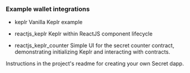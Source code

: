 ### Example wallet integrations

- keplr
Vanilla Keplr example

- reactjs_keplr
Keplr within ReactJS component lifecycle

- reactjs_keplr_counter
Simple UI for the secret counter contract, demonstrating initializing Keplr and interacting with contracts.

Instructions in the project's readme for creating your own Secret dapp.